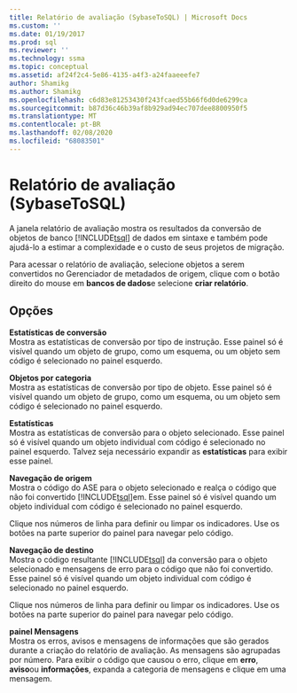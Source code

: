 ```yaml
---
title: Relatório de avaliação (SybaseToSQL) | Microsoft Docs
ms.custom: ''
ms.date: 01/19/2017
ms.prod: sql
ms.reviewer: ''
ms.technology: ssma
ms.topic: conceptual
ms.assetid: af24f2c4-5e86-4135-a4f3-a24faaeeefe7
author: Shamikg
ms.author: Shamikg
ms.openlocfilehash: c6d83e81253430f243fcaed55b66f6d0de6299ca
ms.sourcegitcommit: b87d36c46b39af8b929ad94ec707dee8800950f5
ms.translationtype: MT
ms.contentlocale: pt-BR
ms.lasthandoff: 02/08/2020
ms.locfileid: "68083501"
---
```

# <a name="assessment-report-sybasetosql"></a>Relatório de avaliação (SybaseToSQL)
A janela relatório de avaliação mostra os resultados da conversão de objetos de banco [!INCLUDE[tsql](../../includes/tsql-md.md)] de dados em sintaxe e também pode ajudá-lo a estimar a complexidade e o custo de seus projetos de migração.  
  
Para acessar o relatório de avaliação, selecione objetos a serem convertidos no Gerenciador de metadados de origem, clique com o botão direito do mouse em **bancos de dados**e selecione **criar relatório**.  
  
## <a name="options"></a>Opções  
**Estatísticas de conversão**  
Mostra as estatísticas de conversão por tipo de instrução. Esse painel só é visível quando um objeto de grupo, como um esquema, ou um objeto sem código é selecionado no painel esquerdo.  
  
**Objetos por categoria**  
Mostra as estatísticas de conversão por tipo de objeto. Esse painel só é visível quando um objeto de grupo, como um esquema, ou um objeto sem código é selecionado no painel esquerdo.  
  
**Estatísticas**  
Mostra as estatísticas de conversão para o objeto selecionado. Esse painel só é visível quando um objeto individual com código é selecionado no painel esquerdo. Talvez seja necessário expandir as **estatísticas** para exibir esse painel.  
  
**Navegação de origem**  
Mostra o código do ASE para o objeto selecionado e realça o código que não foi convertido [!INCLUDE[tsql](../../includes/tsql-md.md)]em. Esse painel só é visível quando um objeto individual com código é selecionado no painel esquerdo.  
  
Clique nos números de linha para definir ou limpar os indicadores. Use os botões na parte superior do painel para navegar pelo código.  
  
**Navegação de destino**  
Mostra o código resultante [!INCLUDE[tsql](../../includes/tsql-md.md)] da conversão para o objeto selecionado e mensagens de erro para o código que não foi convertido. Esse painel só é visível quando um objeto individual com código é selecionado no painel esquerdo.  
  
Clique nos números de linha para definir ou limpar os indicadores. Use os botões na parte superior do painel para navegar pelo código.  
  
**painel Mensagens**  
Mostra os erros, avisos e mensagens de informações que são gerados durante a criação do relatório de avaliação. As mensagens são agrupadas por número. Para exibir o código que causou o erro, clique em **erro**, **aviso**ou **informações**, expanda a categoria de mensagens e clique em uma mensagem.  
  
